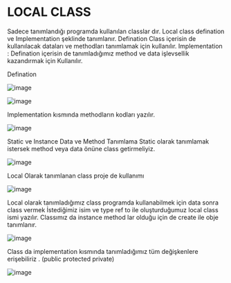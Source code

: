 # LOCAL CLASS
Sadece tanımlandığı programda kullanılan classlar dır.
Local class defination ve Implementation şeklinde tanımlanır.
Defination Class içerisin de kullanılacak dataları ve methodları tanımlamak için kullanılır.
Implementation : Defination içerisin de tanımladığımız method ve data işlevsellik kazandırmak için
Kullanılır.

Defination

![image](https://github.com/sumeyyaakbulut/ABAP-Class/assets/62395974/bfe311a7-1e1d-4fab-bef8-3d3f8ddf1017)

![image](https://github.com/sumeyyaakbulut/ABAP-Class/assets/62395974/59c1906d-8c00-44da-a19a-1cc14b1f375a)

Implementation kısmında methodların kodları yazılır.

![image](https://github.com/sumeyyaakbulut/ABAP-Class/assets/62395974/ab076c69-e7a9-4ad3-8eb3-02f6bc161c70)

Static ve Instance Data ve Method Tanımlama
Static olarak tanımlamak istersek method veya data önüne class getirmeliyiz.

![image](https://github.com/sumeyyaakbulut/ABAP-Class/assets/62395974/5e051c56-d9ec-4e4d-965e-d62c68bd8094)

Local Olarak tanımlanan class proje de kullanımı

![image](https://github.com/sumeyyaakbulut/ABAP-Class/assets/62395974/b29ddb7e-ba71-4c70-a11d-31189a22872f)

Local olarak tanımladığımız class programda kullanabilmek için data sonra class vermek
İstediğimiz isim ve type ref to ile oluşturduğumuz local class ismi yazılır.
Classımız da instance method lar olduğu için de  create ile obje tanımlanır.

![image](https://github.com/sumeyyaakbulut/ABAP-Class/assets/62395974/0cbce460-bd27-4e4a-8e91-2daeb60761fd)


Class da implementation kısmında tanımladığımız tüm değişkenlere erişebiliriz .
(public protected private)


![image](https://github.com/sumeyyaakbulut/ABAP-Class/assets/62395974/b3ed1a52-9964-4c01-b3c3-5de818c78fa2)

